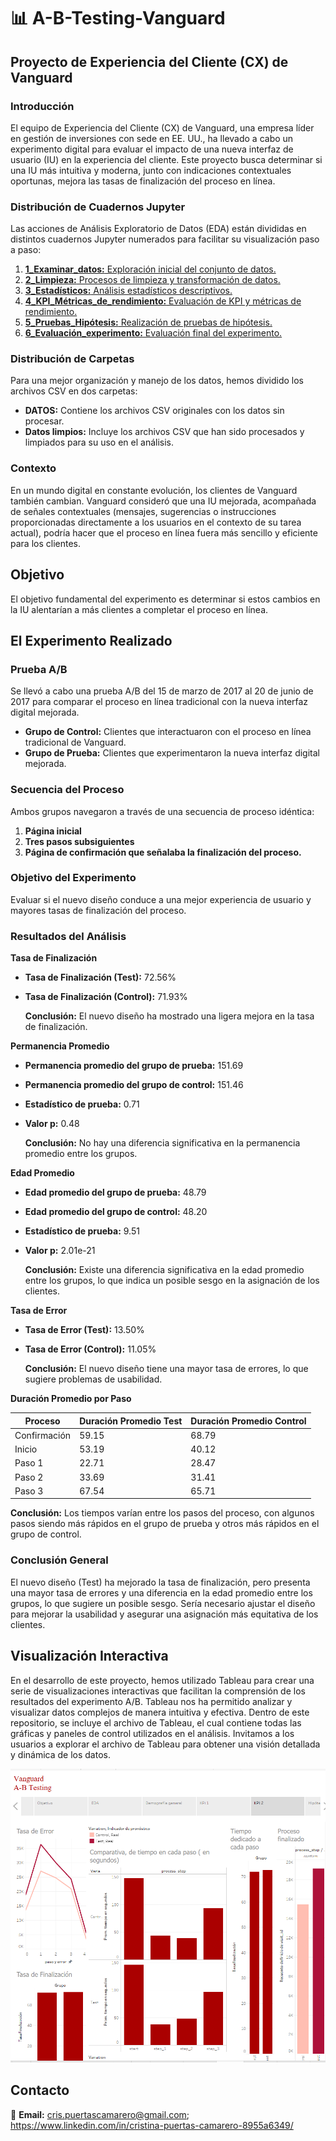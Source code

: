 # 📊 A-B-Testing-Vanguard

## Proyecto de Experiencia del Cliente (CX) de Vanguard

### Introducción

El equipo de Experiencia del Cliente (CX) de Vanguard, una empresa líder en gestión de inversiones con sede en EE. UU., ha llevado a cabo un experimento digital para evaluar el impacto de una nueva interfaz de usuario (IU) en la experiencia del cliente. Este proyecto busca determinar si una IU más intuitiva y moderna, junto con indicaciones contextuales oportunas, mejora las tasas de finalización del proceso en línea.

### Distribución de Cuadernos Jupyter

Las acciones de Análisis Exploratorio de Datos (EDA) están divididas en distintos cuadernos Jupyter numerados para facilitar su visualización paso a paso:

1. [**1_Examinar_datos:** Exploración inicial del conjunto de datos.](./1_Examinar_datos.ipynb)
2. [**2_Limpieza:** Procesos de limpieza y transformación de datos.](./2_Limpieza.ipynb)
3. [**3_Estadísticos:** Análisis estadísticos descriptivos.](./3_Estadísticos.ipynb)
4. [**4_KPI_Métricas_de_rendimiento:** Evaluación de KPI y métricas de rendimiento.](./4_KPI_Métricas_de_rendimiento.ipynb)
5. [**5_Pruebas_Hipótesis:** Realización de pruebas de hipótesis.](./5_Pruebas_Hipótesis.ipynb)
6. [**6_Evaluación_experimento:** Evaluación final del experimento.](./6_Evaluación_experimento.ipynb)

### Distribución de Carpetas

Para una mejor organización y manejo de los datos, hemos dividido los archivos CSV en dos carpetas:

- **DATOS:** Contiene los archivos CSV originales con los datos sin procesar.
- **Datos limpios:** Incluye los archivos CSV que han sido procesados y limpiados para su uso en el análisis.

### Contexto

En un mundo digital en constante evolución, los clientes de Vanguard también cambian. Vanguard consideró que una IU mejorada, acompañada de señales contextuales (mensajes, sugerencias o instrucciones proporcionadas directamente a los usuarios en el contexto de su tarea actual), podría hacer que el proceso en línea fuera más sencillo y eficiente para los clientes.

## Objetivo

El objetivo fundamental del experimento es determinar si estos cambios en la IU alentarían a más clientes a completar el proceso en línea.

## El Experimento Realizado

### Prueba A/B

Se llevó a cabo una prueba A/B del 15 de marzo de 2017 al 20 de junio de 2017 para comparar el proceso en línea tradicional con la nueva interfaz digital mejorada.

- **Grupo de Control:** Clientes que interactuaron con el proceso en línea tradicional de Vanguard.
- **Grupo de Prueba:** Clientes que experimentaron la nueva interfaz digital mejorada.

### Secuencia del Proceso

Ambos grupos navegaron a través de una secuencia de proceso idéntica:
1. **Página inicial**
2. **Tres pasos subsiguientes**
3. **Página de confirmación que señalaba la finalización del proceso.**

### Objetivo del Experimento

Evaluar si el nuevo diseño conduce a una mejor experiencia de usuario y mayores tasas de finalización del proceso.

### Resultados del Análisis

**Tasa de Finalización**
- **Tasa de Finalización (Test):** 72.56%
- **Tasa de Finalización (Control):** 71.93%
  
  **Conclusión:** El nuevo diseño ha mostrado una ligera mejora en la tasa de finalización.

**Permanencia Promedio**
- **Permanencia promedio del grupo de prueba:** 151.69
- **Permanencia promedio del grupo de control:** 151.46
- **Estadístico de prueba:** 0.71
- **Valor p:** 0.48
  
  **Conclusión:** No hay una diferencia significativa en la permanencia promedio entre los grupos.

**Edad Promedio**
- **Edad promedio del grupo de prueba:** 48.79
- **Edad promedio del grupo de control:** 48.20
- **Estadístico de prueba:** 9.51
- **Valor p:** 2.01e-21
  
  **Conclusión:** Existe una diferencia significativa en la edad promedio entre los grupos, lo que indica un posible sesgo en la asignación de los clientes.

**Tasa de Error**
- **Tasa de Error (Test):** 13.50%
- **Tasa de Error (Control):** 11.05%
  
  **Conclusión:** El nuevo diseño tiene una mayor tasa de errores, lo que sugiere problemas de usabilidad.

**Duración Promedio por Paso**

Proceso       | Duración Promedio Test | Duración Promedio Control
------------- | ---------------------- | -------------------------
Confirmación  | 59.15                  | 68.79
Inicio        | 53.19                  | 40.12
Paso 1        | 22.71                  | 28.47
Paso 2        | 33.69                  | 31.41
Paso 3        | 67.54                  | 65.71

**Conclusión:** Los tiempos varían entre los pasos del proceso, con algunos pasos siendo más rápidos en el grupo de prueba y otros más rápidos en el grupo de control.

### Conclusión General

El nuevo diseño (Test) ha mejorado la tasa de finalización, pero presenta una mayor tasa de errores y una diferencia en la edad promedio entre los grupos, lo que sugiere un posible sesgo. Sería necesario ajustar el diseño para mejorar la usabilidad y asegurar una asignación más equitativa de los clientes.

## Visualización Interactiva

En el desarrollo de este proyecto, hemos utilizado Tableau para crear una serie de visualizaciones interactivas que facilitan la comprensión de los resultados del experimento A/B. Tableau nos ha permitido analizar y visualizar datos complejos de manera intuitiva y efectiva. Dentro de este repositorio, se incluye el archivo de Tableau, el cual contiene todas las gráficas y paneles de control utilizados en el análisis. Invitamos a los usuarios a explorar el archivo de Tableau para obtener una visión detallada y dinámica de los datos.

![Tableau](./imagen.png)

## Contacto
📧 **Email:** cris.puertascamarero@gmail.com; https://www.linkedin.com/in/cristina-puertas-camarero-8955a6349/
